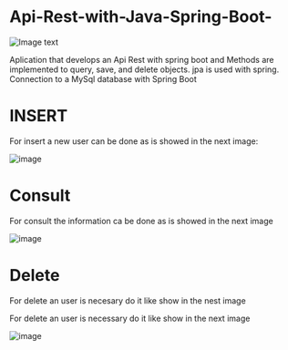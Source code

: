# Api-Rest-with-Java-Spring-Boot-

![Image text](https://1.bp.blogspot.com/-QsZYakuFeZc/YOu85v4QZCI/AAAAAAAAL4o/swwm0PB0uW8Y2-SEYLi--s8byFieqcshACNcBGAsYHQ/w400-h400/spring.webp)

Aplication that develops an Api Rest with spring boot and Methods are implemented to query, save, and delete objects. jpa is used with spring. Connection to a MySql database with Spring Boot

# INSERT
For insert a new user can be done as is showed in the next image: 

![image](https://user-images.githubusercontent.com/67668910/211940785-9a303375-b45e-4851-9602-40f77c1a0172.png)

# Consult
For consult the information ca be done as is showed in the next image

![image](https://user-images.githubusercontent.com/67668910/211941196-71f482b6-9fd7-42c6-bb95-ccd09bc712d5.png)

# Delete

For delete an user is necesary do it like show in the nest image 

For delete an user is necessary do it like show in the next image 

![image](https://user-images.githubusercontent.com/67668910/212760457-13b8f29d-8191-4990-bada-73ed549ee99d.png)




















































































